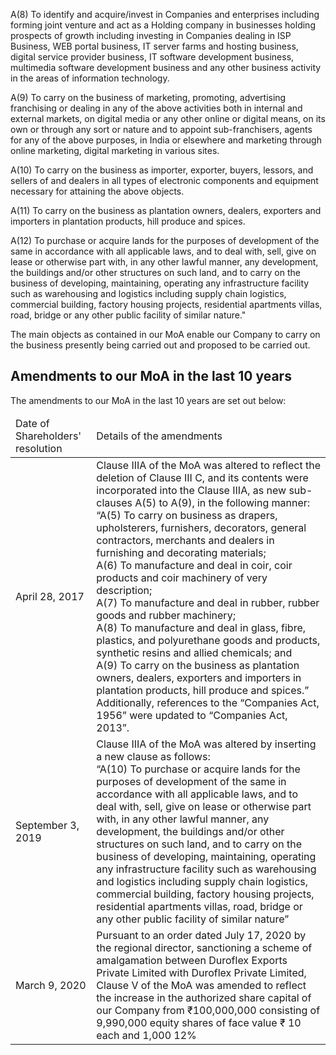 A(8) To identify and acquire/invest in Companies and enterprises including forming joint venture and act as a Holding company in businesses holding prospects of growth including investing in Companies dealing in ISP Business, WEB portal business, IT server farms and hosting business, digital service provider business, IT software development business, multimedia software development business and any other business activity in the areas of information technology.

A(9) To carry on the business of marketing, promoting, advertising franchising or dealing in any of the above activities both in internal and external markets, on digital media or any other online or digital means, on its own or through any sort or nature and to appoint sub-franchisers, agents for any of the above purposes, in India or elsewhere and marketing through online marketing, digital marketing in various sites.

A(10) To carry on the business as importer, exporter, buyers, lessors, and sellers of and dealers in all types of electronic components and equipment necessary for attaining the above objects.

A(11) To carry on the business as plantation owners, dealers, exporters and importers in plantation products, hill produce and spices.

A(12) To purchase or acquire lands for the purposes of development of the same in accordance with all applicable laws, and to deal with, sell, give on lease or otherwise part with, in any other lawful manner, any development, the buildings and/or other structures on such land, and to carry on the business of developing, maintaining, operating any infrastructure facility such as warehousing and logistics including supply chain logistics, commercial building, factory housing projects, residential apartments villas, road, bridge or any other public facility of similar nature."

The main objects as contained in our MoA enable our Company to carry on the business presently being carried out and proposed to be carried out.

## Amendments to our MoA in the last 10 years

The amendments to our MoA in the last 10 years are set out below:

<table><thead><tr><td>Date of Shareholders' resolution</td><td>Details of the amendments</td></tr></thead><tbody><tr><td>April 28, 2017</td><td>Clause IIIA of the MoA was altered to reflect the deletion of Clause III C, and its contents were incorporated into the Clause IIIA, as new sub-clauses A(5) to A(9), in the following manner:<br>“A(5) To carry on business as drapers, upholsterers, furnishers, decorators, general contractors, merchants and dealers in furnishing and decorating materials;<br>A(6) To manufacture and deal in coir, coir products and coir machinery of very description;<br>A(7) To manufacture and deal in rubber, rubber goods and rubber machinery;<br>A(8) To manufacture and deal in glass, fibre, plastics, and polyurethane goods and products, synthetic resins and allied chemicals; and<br>A(9) To carry on the business as plantation owners, dealers, exporters and importers in plantation products, hill produce and spices.”<br>Additionally, references to the “Companies Act, 1956” were updated to “Companies Act, 2013”.</td></tr><tr><td>September 3, 2019</td><td>Clause IIIA of the MoA was altered by inserting a new clause as follows:<br>“A(10) To purchase or acquire lands for the purposes of development of the same in accordance with all applicable laws, and to deal with, sell, give on lease or otherwise part with, in any other lawful manner, any development, the buildings and/or other structures on such land, and to carry on the business of developing, maintaining, operating any infrastructure facility such as warehousing and logistics including supply chain logistics, commercial building, factory housing projects, residential apartments villas, road, bridge or any other public facility of similar nature”</td></tr><tr><td>March 9, 2020</td><td>Pursuant to an order dated July 17, 2020 by the regional director, sanctioning a scheme of amalgamation between Duroflex Exports Private Limited with Duroflex Private Limited, Clause V of the MoA was amended to reflect the increase in the authorized share capital of our Company from ₹100,000,000 consisting of 9,990,000 equity shares of face value ₹ 10 each and 1,000 12%</td></tr></tbody></table>